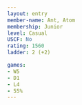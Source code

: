 ```yaml
---
layout: entry
member-name: Ant, Atom
membership: Junior
level: Casual
USCF: No
rating: 1560
ladder: 2 (+2)

games:
- W5
- D1
- L4
- 55%
---
```

